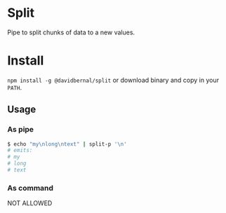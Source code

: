 # Split

Pipe to split chunks of data to a new values.

# Install

`npm install -g @davidbernal/split` or download binary and copy in your `PATH`.

## Usage

### As pipe

```bash
$ echo "my\nlong\ntext" | split-p '\n'
# emits:
# my
# long
# text
```

### As command

NOT ALLOWED
